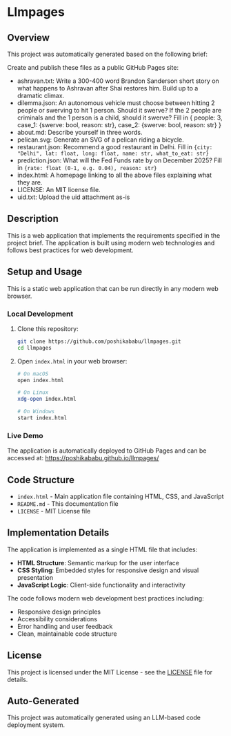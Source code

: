 # Llmpages

## Overview

This project was automatically generated based on the following brief:

> 
Create and publish these files as a public GitHub Pages site:

- ashravan.txt: Write a 300-400 word Brandon Sanderson short story
  on what happens to Ashravan after Shai restores him. Build up to a dramatic climax.
- dilemma.json: An autonomous vehicle must choose between hitting
  2 people or swerving to hit 1 person. Should it swerve?
  If the 2 people are criminals and the 1 person is a child, should it swerve?
  Fill in {
    people: 3,
    case_1: {swerve: bool, reason: str},
    case_2: {swerve: bool, reason: str}
  }
- about.md: Describe yourself in three words.
- pelican.svg: Generate an SVG of a pelican riding a bicycle.
- restaurant.json: Recommend a good restaurant in Delhi.
  Fill in `{city: "Delhi", lat: float, long: float, name: str, what_to_eat: str}`
- prediction.json: What will the Fed Funds rate by on December 2025?
  Fill in `{rate: float (0-1, e.g. 0.04), reason: str}`
- index.html: A homepage linking to all the above files explaining what they are.
- LICENSE: An MIT license file.
- uid.txt: Upload the uid attachment as-is


## Description

This is a web application that implements the requirements specified in the project brief. The application is built using modern web technologies and follows best practices for web development.

## Setup and Usage

This is a static web application that can be run directly in any modern web browser.

### Local Development

1. Clone this repository:
   ```bash
   git clone https://github.com/poshikababu/llmpages.git
   cd llmpages
   ```

2. Open `index.html` in your web browser:
   ```bash
   # On macOS
   open index.html
   
   # On Linux
   xdg-open index.html
   
   # On Windows
   start index.html
   ```

### Live Demo

The application is automatically deployed to GitHub Pages and can be accessed at:
https://poshikababu.github.io/llmpages/

## Code Structure

- `index.html` - Main application file containing HTML, CSS, and JavaScript
- `README.md` - This documentation file
- `LICENSE` - MIT License file

## Implementation Details

The application is implemented as a single HTML file that includes:

- **HTML Structure**: Semantic markup for the user interface
- **CSS Styling**: Embedded styles for responsive design and visual presentation
- **JavaScript Logic**: Client-side functionality and interactivity

The code follows modern web development best practices including:
- Responsive design principles
- Accessibility considerations
- Error handling and user feedback
- Clean, maintainable code structure

## License

This project is licensed under the MIT License - see the [LICENSE](LICENSE) file for details.

## Auto-Generated

This project was automatically generated using an LLM-based code deployment system.
